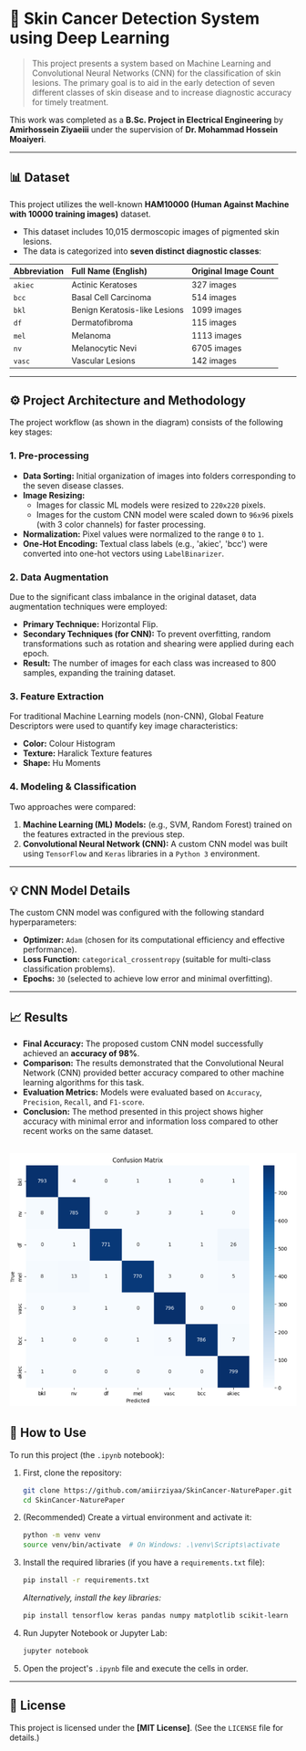 # 🔬 Skin Cancer Detection System using Deep Learning

> This project presents a system based on Machine Learning and Convolutional Neural Networks (CNN) for the classification of skin lesions. The primary goal is to aid in the early detection of seven different classes of skin disease and to increase diagnostic accuracy for timely treatment.

This work was completed as a **B.Sc. Project in Electrical Engineering** by **Amirhossein Ziyaeiii** under the supervision of **Dr. Mohammad Hossein Moaiyeri**.

---

## 📊 Dataset

This project utilizes the well-known **HAM10000 (Human Against Machine with 10000 training images)** dataset.

* This dataset includes 10,015 dermoscopic images of pigmented skin lesions.
* The data is categorized into **seven distinct diagnostic classes**:

| Abbreviation | Full Name (English) | Original Image Count |
| :--- | :--- | :--- |
| `akiec` | Actinic Keratoses | 327 images |
| `bcc` | Basal Cell Carcinoma | 514 images |
| `bkl` | Benign Keratosis-like Lesions | 1099 images |
| `df` | Dermatofibroma | 115 images |
| `mel` | Melanoma | 1113 images |
| `nv` | Melanocytic Nevi | 6705 images |
| `vasc` | Vascular Lesions | 142 images |

---

## ⚙️ Project Architecture and Methodology

The project workflow (as shown in the diagram) consists of the following key stages:

### 1. Pre-processing
* **Data Sorting:** Initial organization of images into folders corresponding to the seven disease classes.
* **Image Resizing:**
    * Images for classic ML models were resized to `220x220` pixels.
    * Images for the custom CNN model were scaled down to `96x96` pixels (with 3 color channels) for faster processing.
* **Normalization:** Pixel values were normalized to the range `0` to `1`.
* **One-Hot Encoding:** Textual class labels (e.g., 'akiec', 'bcc') were converted into one-hot vectors using `LabelBinarizer`.

### 2. Data Augmentation
Due to the significant class imbalance in the original dataset, data augmentation techniques were employed:
* **Primary Technique:** Horizontal Flip.
* **Secondary Techniques (for CNN):** To prevent overfitting, random transformations such as rotation and shearing were applied during each epoch.
* **Result:** The number of images for each class was increased to 800 samples, expanding the training dataset.

### 3. Feature Extraction
For traditional Machine Learning models (non-CNN), Global Feature Descriptors were used to quantify key image characteristics:
* **Color:** Colour Histogram
* **Texture:** Haralick Texture features
* **Shape:** Hu Moments

### 4. Modeling & Classification
Two approaches were compared:
1.  **Machine Learning (ML) Models:** (e.g., SVM, Random Forest) trained on the features extracted in the previous step.
2.  **Convolutional Neural Network (CNN):** A custom CNN model was built using `TensorFlow` and `Keras` libraries in a `Python 3` environment.

---

## 💡 CNN Model Details

The custom CNN model was configured with the following standard hyperparameters:

* **Optimizer:** `Adam` (chosen for its computational efficiency and effective performance).
* **Loss Function:** `categorical_crossentropy` (suitable for multi-class classification problems).
* **Epochs:** `30` (selected to achieve low error and minimal overfitting).

---

## 📈 Results

* **Final Accuracy:** The proposed custom CNN model successfully achieved an **accuracy of 98%**.
* **Comparison:** The results demonstrated that the Convolutional Neural Network (CNN) provided better accuracy compared to other machine learning algorithms for this task.
* **Evaluation Metrics:** Models were evaluated based on `Accuracy`, `Precision`, `Recall`, and `F1-score`.
* **Conclusion:** The method presented in this project shows higher accuracy with minimal error and information loss compared to other recent works on the same dataset.

![Confusion Matrix](confusion_matrix.png)
---

## 🚀 How to Use

To run this project (the `.ipynb` notebook):

1.  First, clone the repository:
    ```bash
    git clone https://github.com/amiirziyaa/SkinCancer-NaturePaper.git
    cd SkinCancer-NaturePaper
    ```

2.  (Recommended) Create a virtual environment and activate it:
    ```bash
    python -m venv venv
    source venv/bin/activate  # On Windows: .\venv\Scripts\activate
    ```

3.  Install the required libraries (if you have a `requirements.txt` file):
    ```bash
    pip install -r requirements.txt
    ```
    *Alternatively, install the key libraries:*
    ```bash
    pip install tensorflow keras pandas numpy matplotlib scikit-learn
    ```

4.  Run Jupyter Notebook or Jupyter Lab:
    ```bash
    jupyter notebook
    ```

5.  Open the project's `.ipynb` file and execute the cells in order.

---

## 📄 License

This project is licensed under the **[MIT License]**. (See the `LICENSE` file for details.)